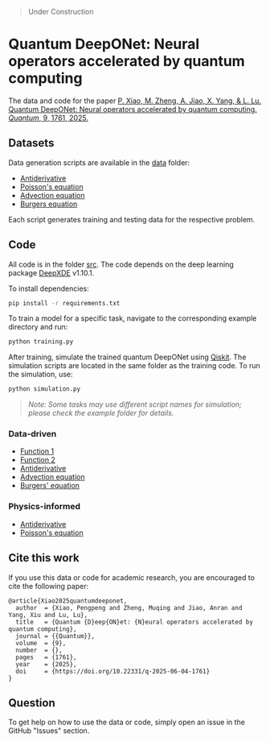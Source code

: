 > Under Construction

# Quantum DeepONet: Neural operators accelerated by quantum computing

The data and code for the paper [P. Xiao, M. Zheng, A. Jiao, X. Yang, & L. Lu. Quantum DeepONet: Neural operators accelerated by quantum computing. *Quantum*, 9, 1761, 2025.](https://doi.org/10.22331/q-2025-06-04-1761)

## Datasets

Data generation scripts are available in the [data](data) folder:

- [Antiderivative](data/ode_generation.py)
- [Poisson's equation](data/poisson_generation.py)
- [Advection equation](data/advection_generation.py)
- [Burgers equation](data/burgers_generation.py)

Each script generates training and testing data for the respective problem.

## Code

All code is in the folder [src](src). The code depends on the deep learning package [DeepXDE](https://github.com/lululxvi/deepxde) v1.10.1. 

To install dependencies: 

```bash
pip install -r requirements.txt
```

To train a model for a specific task, navigate to the corresponding example directory and run:

```bash
python training.py
```

After training, simulate the trained quantum DeepONet using [Qiskit](https://www.ibm.com/quantum/qiskit). The simulation scripts are located in the same folder as the training code. To run the simulation, use:

```bash
python simulation.py
```
> *Note: Some tasks may use different script names for simulation; please check the example folder for details.*


### Data-driven

- [Function 1](src/data_driven/simple_function)
- [Function 2](src/data_driven/complex_function)
- [Antiderivative](src/data_driven/antiderivative)
- [Advection equation](src/data_driven/advection)
- [Burgers' equation](src/data_driven/burgers)

### Physics-informed

- [Antiderivative](src/physics_informed/antiderivative/)
- [Poisson's equation](src/physics_informed/poisson/)

## Cite this work

If you use this data or code for academic research, you are encouraged to cite the following paper:

```
@article{Xiao2025quantumdeeponet,
  author  = {Xiao, Pengpeng and Zheng, Muqing and Jiao, Anran and Yang, Xiu and Lu, Lu},
  title   = {Quantum {D}eep{ON}et: {N}eural operators accelerated by quantum computing}, 
  journal = {{Quantum}},
  volume  = {9},
  number  = {},
  pages   = {1761},
  year    = {2025},
  doi     = {https://doi.org/10.22331/q-2025-06-04-1761}
}
```

## Question

To get help on how to use the data or code, simply open an issue in the GitHub "Issues" section.
